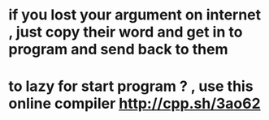 # if you lost your argument on internet , just copy their word and get in to program and send back to them

# to lazy for start program ? , use this online compiler http://cpp.sh/3ao62
